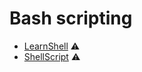 # Bash scripting

* [LearnShell](https://www.learnshell.org/) ⚠️
* [ShellScript](https://www.shellscript.sh/) ⚠️

